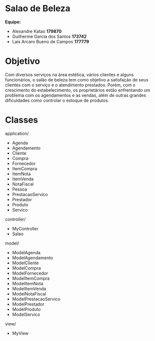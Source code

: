 # Salao de Beleza

**Equipe:**

* Alexandre Katao **179870**
* Guilherme Garcia dos Santos **173742**
* Laís Arcaro Bueno de Campos **177779**

# Objetivo
Com diversos serviços na área estética, vários clientes e alguns funcionários, o salão de beleza tem como objetivo a satisfação de seus clientes com o serviço e o atendimento prestados. Porém, com o crescimento do estabelecimento, os proprietários estão enfrentando um problema com os agendamentos e as vendas, além de outras grandes dificuldades como controlar o estoque de produtos.

# Classes
application/
- Agenda
- Agendamento
- Cliente
- Compra
- Fornecedor
- ItemCompra
- ItemNota
- ItemVenda
- NotaFiscal
- Pessoa
- PrestacaoServico
- Prestador
- Produto
- Servico

controller/
- MyController
- Salao

model/
- ModelAgenda
- ModelAgendamento
- ModelCliente
- ModelCompra
- ModelFornecedor
- ModelItemCompra
- ModelItemNota
- ModelItemVenda
- ModelNotaFiscal
- ModelPrestacaoServico
- ModelPrestador
- ModelProduto
- ModelServico

view/
- MyView
